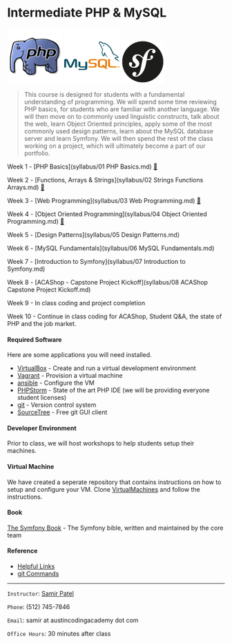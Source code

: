 Intermediate PHP & MySQL
========================
   ![PHP](images/php.png "PHP")       ![MySQL](images/mysql.png "MySQL")     ![Symfony](images/symfony.png "Symfony")      

> This course is designed for students with a fundamental understanding of programming. 
> We will spend some time reviewing PHP basics, for students who are familiar with another language.
> We will then move on to commonly used linguistic constructs, talk about the web, learn Object Oriented principles,
apply some of the most commonly used design patterns, learn about the MySQL database server and learn Symfony.
> We will then spend the rest of the class working on a project, which will ultimately become a part of our portfolio.

Week 1 - [PHP Basics](syllabus/01 PHP Basics.md) [:notebook_with_decorative_cover:](syllabus/homework/01_count_types.md)

Week 2 - [Functions, Arrays & Strings](syllabus/02 Strings Functions Arrays.md) [:notebook_with_decorative_cover:](syllabus/homework/02_card_game.md)

Week 3 - [Web Programming](syllabus/03 Web Programming.md) [:notebook_with_decorative_cover:](syllabus/homework/03_countries_on_earth.md)

Week 4 - [Object Oriented Programming](syllabus/04 Object Oriented Programming.md) [:notebook_with_decorative_cover:](syllabus/homework/04_OO_card_game.md)

Week 5 - [Design Patterns](syllabus/05 Design Patterns.md)

Week 6 - [MySQL Fundamentals](syllabus/06 MySQL Fundamentals.md)

Week 7 - [Introduction to Symfony](syllabus/07 Introduction to Symfony.md)

Week 8 - [ACAShop - Capstone Project Kickoff](syllabus/08 ACAShop Capstone Project Kickoff.md)

Week 9 - In class coding and project completion

Week 10 - Continue in class coding for ACAShop, Student Q&A, the state of PHP and the job market.

#### Required Software
Here are some applications you will need installed.

- [VirtualBox](https://www.virtualbox.org/) - Create and run a virtual development environment
- [Vagrant](https://www.vagrantup.com/) - Provision a virtual machine
- [ansible](http://docs.ansible.com/intro_installation.html) - Configure the VM
- [PHPStorm](https://www.jetbrains.com/phpstorm/download/) - State of the art PHP IDE (we will be providing everyone student licenses)
- [git](http://git-scm.com/) - Version control system
- [SourceTree](http://www.sourcetreeapp.com/) - Free git GUI client

#### Developer Environment
Prior to class, we will host workshops to help students setup their machines.

#### Virtual Machine
We have created a seperate repository that contains instructions on how to setup and configure your VM.
Clone [VirtualMachines](https://github.com/AustinCodingAcademy/VirtualMachines) and follow the instructions.


#### Book
[The Symfony Book](http://symfony.com/doc/current/book/index.html) - The Symfony bible, written and maintained by the core team

#### Reference
- [Helpful Links](Links.md)
- [git Commands](GitCommands.md)

***

`Instructor`: [Samir Patel](http://samirpatel.me)

`Phone`: (512) 745-7846

`Email`: samir at austincodingacademy dot com

`Office Hours`: 30 minutes after class
